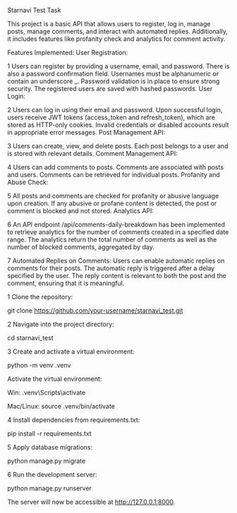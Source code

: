 Starnavi Test Task

This project is a basic API that allows users to register, log in, manage posts, manage comments, and interact with 
automated replies. Additionally, it includes features like profanity check and analytics for comment activity.

Features Implemented:
User Registration:

1 Users can register by providing a username, email, and password. There is also a password confirmation field.
Usernames must be alphanumeric or contain an underscore _.
Password validation is in place to ensure strong security.
The registered users are saved with hashed passwords.
User Login:

2 Users can log in using their email and password.
Upon successful login, users receive JWT tokens (access_token and refresh_token), which are stored as HTTP-only cookies.
Invalid credentials or disabled accounts result in appropriate error messages.
Post Management API:

3 Users can create, view, and delete posts.
Each post belongs to a user and is stored with relevant details.
Comment Management API:

4 Users can add comments to posts.
Comments are associated with posts and users.
Comments can be retrieved for individual posts.
Profanity and Abuse Check:

5 All posts and comments are checked for profanity or abusive language upon creation.
If any abusive or profane content is detected, the post or comment is blocked and not stored.
Analytics API:

6 An API endpoint /api/comments-daily-breakdown has been implemented to retrieve analytics for the number of 
comments created in a specified date range.
The analytics return the total number of comments as well as the number of blocked comments, aggregated by day.

7 Automated Replies on Comments:
Users can enable automatic replies on comments for their posts.
The automatic reply is triggered after a delay specified by the user.
The reply content is relevant to both the post and the comment, ensuring that it is meaningful.


1 Clone the repository:

git clone https://github.com/your-username/starnavi_test.git

2 Navigate into the project directory:

cd starnavi_test

3 Create and activate a virtual environment:

python -m venv .venv

Activate the virtual environment:

Win: .venv\Scripts\activate

Mac/Linux: source .venv/bin/activate

4 Install dependencies from requirements.txt:

pip install -r requirements.txt

5 Apply database migrations:

python manage.py migrate

6 Run the development server:

python manage.py runserver

The server will now be accessible at http://127.0.0.1:8000.



